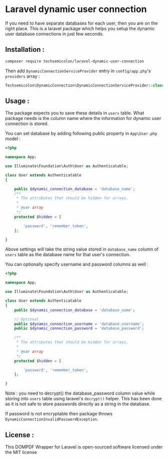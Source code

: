 # Laravel dynamic user connection

If you need to have separate databases for each user, then you are on the right place. This is a laravel package which helps you setup the dynamic user database connections in just few seconds.


## Installation : 

~~~bash
composer require techsemicolon/laravel-dynamic-user-connection
~~~

Then add `DynamicConnectionServiceProvider` entry in `config/app.php`'s `providers` array : 

~~~php
Techsemicolon\DynamicConnection\DynamicConnectionServiceProvider::class,
~~~

## Usage :

The package expects you to save these details in `users` table. What package needs is the column name where the information for dynamic user connection is stored.

You can set database by adding following public property in `App\User.php` model : 

~~~php
<?php

namespace App;

use Illuminate\Foundation\Auth\User as Authenticatable;

class User extends Authenticatable
{

    public $dynamic_connection_database = 'database_name';
    /**
     * The attributes that should be hidden for arrays.
     *
     * @var array
     */
    protected $hidden = [

        'password', 'remember_token',
    ];

}

~~~

Above settings will take the string value stored in `database_name` column of `users` table as the database name for that user's connection.

You can optionally specify username and password columns as well : 

~~~php
<?php

namespace App;

use Illuminate\Foundation\Auth\User as Authenticatable;

class User extends Authenticatable
{
    public $dynamic_connection_database = 'database_name';

    // Optional
    public $dynamic_connection_username = 'database_username';
    public $dynamic_connection_password = 'database_password';

    /**
     * The attributes that should be hidden for arrays.
     *
     * @var array
     */
    protected $hidden = [

        'password', 'remember_token',
    ];

}

~~~

Note : you need to decrypt() the database_password column value while storing into `users` table using laravel's `decrypt()` helper. This has been done as it is not safe to store passwords directly as a string in the database.

If password is not encryptable then package throws `DynamicConnectionInvalidPasswordException`.

## License : 

This DOMPDF Wrapper for Laravel is open-sourced software licensed under the MIT license